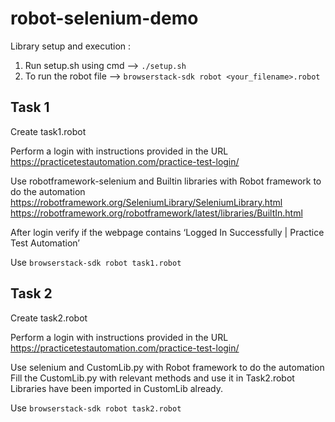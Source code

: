 # robot-selenium-demo
Library setup and execution :
1) Run setup.sh using cmd -->  ```./setup.sh```
2) To run the robot file  -->  ```browserstack-sdk robot <your_filename>.robot```


## Task 1
Create task1.robot

Perform a login with instructions provided in the URL
    https://practicetestautomation.com/practice-test-login/

Use robotframework-selenium and Builtin libraries with Robot framework to do the automation
https://robotframework.org/SeleniumLibrary/SeleniumLibrary.html
https://robotframework.org/robotframework/latest/libraries/BuiltIn.html 


After login verify if the webpage contains ‘Logged In Successfully | Practice Test Automation’

Use ```browserstack-sdk robot task1.robot```

## Task 2

Create task2.robot

Perform a login with instructions provided in the URL
    https://practicetestautomation.com/practice-test-login/

Use selenium and CustomLib.py with Robot framework to do the automation
Fill the CustomLib.py with relevant methods and use it in Task2.robot
Libraries have been imported in CustomLib already.

Use ```browserstack-sdk robot task2.robot```


